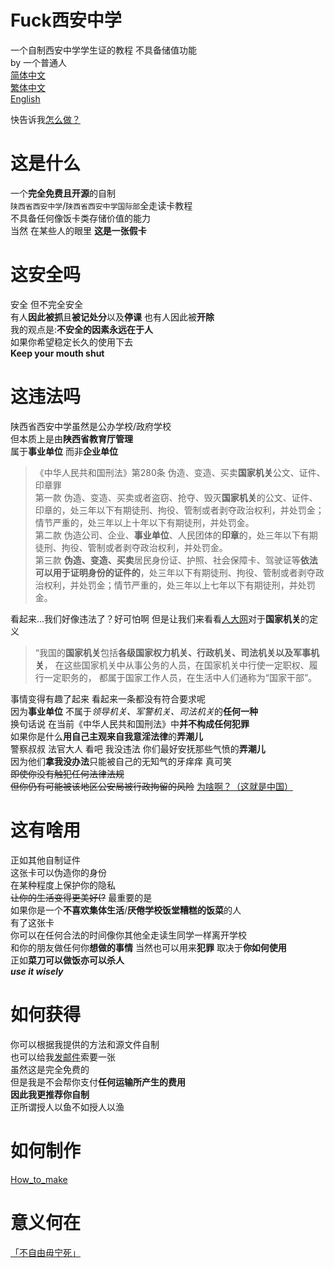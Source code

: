 # Fuck西安中学
一个自制西安中学学生证的教程 不具备储值功能   
by 一个普通人  
[简体中文](/README.md)  
[繁体中文](/README-zh_HK.md)   
[English](/README-en_US.md)  

快告诉我[怎么做？](/how-to-make.md)

# 这是什么
一个**完全免费且开源**的自制  
`陕西省西安中学`/`陕西省西安中学国际部`全走读卡教程  
不具备任何像饭卡类存储价值的能力  
当然 在某些人的眼里 **这是一张假卡**

# 这安全吗
安全 但不完全安全  
有人**因此被抓**且**被记处分**以及**停课** 
也有人因此被**开除**  
我的观点是:**不安全的因素永远在于人**  
如果你希望稳定长久的使用下去  
**Keep your mouth shut**  

# 这违法吗
陕西省西安中学虽然是公办学校/政府学校  
但本质上是由**陕西省教育厅管理**  
属于**事业单位** 而非**企业单位**  

>《中华人民共和国刑法》第280条  伪造、变造、买卖**国家机关**公文、证件、印章罪  
第一款 伪造、变造、买卖或者盗窃、抢夺、毁灭**国家机关**的公文、证件、印章的，处三年以下有期徒刑、拘役、管制或者剥夺政治权利，并处罚金；情节严重的，处三年以上十年以下有期徒刑，并处罚金。  
第二款 伪造公司、企业、**事业单位**、人民团体的**印章**的，处三年以下有期徒刑、拘役、管制或者剥夺政治权利，并处罚金。  
第三款 **伪造、变造、买卖**居民身份证、护照、社会保障卡、驾驶证等**依法可以用于证明身份的证件的**，处三年以下有期徒刑、拘役、管制或者剥夺政治权利，并处罚金；情节严重的，处三年以上七年以下有期徒刑，并处罚金。  

看起来...我们好像违法了？好可怕啊 但是让我们来看看[人大网](http://www.npc.gov.cn/npc/c2369/200204/d6520607212b434d82843a8c82baac9d.shtml "人大网")对于**国家机关**的定义  
> “我国的**国家机关**包括**各级国家权力机关、行政机关、司法机关以及军事机关**，
  在这些国家机关中从事公务的人员，在国家机关中行使一定职权、履行一定职务的，
  都属于国家工作人员，在生活中人们通称为“国家干部”。  
  
事情变得有趣了起来 看起来一条都没有符合要求呢  
因为**事业单位** 不属于*领导机关、军警机关、司法机关*的**任何一种**  
换句话说 在当前《中华人民共和国刑法》中**并不构成任何犯罪**  
如果你是什么**用自己主观来自我意淫法律**的**弄潮儿**  
警察叔叔 法官大人 看吧 我没违法 你们最好安抚那些气愤的**弄潮儿**  
因为他们**拿我没办法**只能被自己的无知气的牙痒痒 真可笑  
~~即使你没有触犯任何法律法规  
但你仍有可能被该地区公安局被行政拘留的风险~~
[为啥啊？（这就是中国）](https://zh.wikipedia.org/wiki/%E8%BF%99%E5%B0%B1%E6%98%AF%E4%B8%AD%E5%9B%BD)

# 这有啥用
正如其他自制证件  
这张卡可以伪造你的身份  
在某种程度上保护你的隐私  
~~让你的生活变得更美好(?~~
最重要的是  
如果你是一个**不喜欢集体生活**/**厌倦学校饭堂糟糕的饭菜**的人  
有了这张卡  
你可以在任何合法的时间像你其他全走读生同学一样离开学校  
和你的朋友做任何你**想做的事情** 
当然也可以用来**犯罪** 
取决于**你如何使用**  
正如**菜刀可以做饭亦可以杀人**  
***use it wisely***  

# 如何获得
你可以根据我提供的方法和源文件自制  
也可以给我[发邮件](email.md)索要一张  
虽然这是完全免费的  
但是我是不会帮你支付**任何运输所产生的费用**  
**因此我更推荐你自制**  
正所谓授人以鱼不如授人以渔
# 如何制作
[How_to_make](how_to_make.md)

# 意义何在  
[「不自由毋宁死」](https://en.wikipedia.org/wiki/Live_Free_or_Die)  
